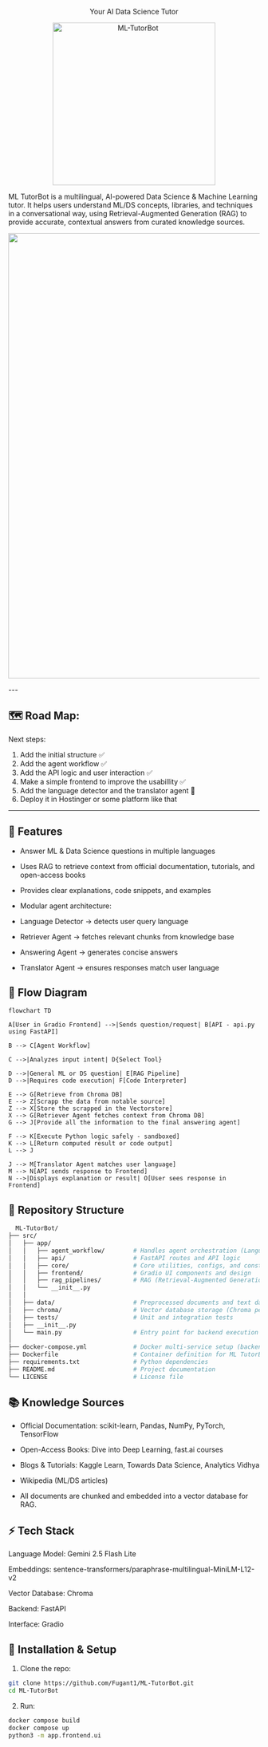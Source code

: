 <p align="center">
 Your AI Data Science Tutor
</p>

<p align="center">
 <img width="326" height="326" alt="ML-TutorBot" src="https://github.com/user-attachments/assets/53e781d7-4a98-41df-9d84-3eff5813382c" />
</p>

ML TutorBot is a multilingual, AI-powered Data Science & Machine Learning tutor. It helps users understand ML/DS concepts, libraries, and techniques in a conversational way, using Retrieval-Augmented Generation (RAG) to provide accurate, contextual answers from curated knowledge sources.

<p align="center">
  <img width="1886" height="893" alt="ML TutorBot UI Screenshot" src="https://github.com/user-attachments/assets/7682c310-06b8-4c69-8a38-8919e4712360" />
</p>
---

## 🗺️ Road Map:
Next steps:
1. Add the initial structure ✅
2. Add the agent workflow ✅
3. Add the API logic and user interaction ✅
4. Make a simple frontend to improve the usabillity ✅
5. Add the language detector and the translator agent 🔁
6. Deploy it in Hostinger or some platform like that

---

## 🔹 Features
  * Answer ML & Data Science questions in multiple languages

  * Uses RAG to retrieve context from official documentation, tutorials, and open-access books

  * Provides clear explanations, code snippets, and examples

  * Modular agent architecture:

  * Language Detector → detects user query language

  * Retriever Agent → fetches relevant chunks from knowledge base

  * Answering Agent → generates concise answers

  * Translator Agent → ensures responses match user language

## 📜 Flow Diagram

```mermaid
flowchart TD

A[User in Gradio Frontend] -->|Sends question/request| B[API - api.py using FastAPI]

B --> C[Agent Workflow]

C -->|Analyzes input intent| D{Select Tool}

D -->|General ML or DS question| E[RAG Pipeline]
D -->|Requires code execution| F[Code Interpreter]

E --> G[Retrieve from Chroma DB]
E --> Z[Scrapp the data from notable source]
Z --> X[Store the scrapped in the Vectorstore]
X --> G[Retriever Agent fetches context from Chroma DB]
G --> J[Provide all the information to the final answering agent]

F --> K[Execute Python logic safely - sandboxed]
K --> L[Return computed result or code output]
L --> J

J --> M[Translator Agent matches user language]
M --> N[API sends response to Frontend]
N -->|Displays explanation or result| O[User sees response in Frontend]
```


## 📁 Repository Structure

```bash
  ML-TutorBot/
├── src/
│   ├── app/
│   │   ├── agent_workflow/        # Handles agent orchestration (Language, Retriever, Answering, Translator)
│   │   ├── api/                   # FastAPI routes and API logic
│   │   ├── core/                  # Core utilities, configs, and constants
│   │   ├── frontend/              # Gradio UI components and design
│   │   ├── rag_pipelines/         # RAG (Retrieval-Augmented Generation) logic and document retrieval flow
│   │   └── __init__.py
│   │
│   ├── data/                      # Preprocessed documents and text datasets for embeddings
│   ├── chroma/                    # Vector database storage (Chroma persistence)
│   ├── tests/                     # Unit and integration tests
│   ├── __init__.py
│   └── main.py                    # Entry point for backend execution
│
├── docker-compose.yml             # Docker multi-service setup (backend, vector DB, etc.)
├── Dockerfile                     # Container definition for ML TutorBot
├── requirements.txt               # Python dependencies
├── README.md                      # Project documentation
└── LICENSE                        # License file
```

## 📚 Knowledge Sources

  * Official Documentation: scikit-learn, Pandas, NumPy, PyTorch, TensorFlow

  * Open-Access Books: Dive into Deep Learning, fast.ai courses

  * Blogs & Tutorials: Kaggle Learn, Towards Data Science, Analytics Vidhya

  * Wikipedia (ML/DS articles)

  * All documents are chunked and embedded into a vector database for RAG.

## ⚡ Tech Stack

Language Model: Gemini 2.5 Flash Lite

Embeddings: sentence-transformers/paraphrase-multilingual-MiniLM-L12-v2

Vector Database: Chroma

Backend: FastAPI

Interface: Gradio 

## 🚀 Installation & Setup

1. Clone the repo:
  ```bash
  git clone https://github.com/Fugant1/ML-TutorBot.git
  cd ML-TutorBot
  ```
2. Run:
  ```bash
  docker compose build
  docker compose up
  python3 -m app.frontend.ui
  ```
